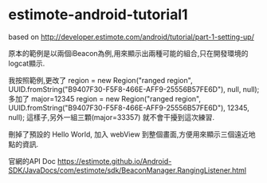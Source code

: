 # estimote-android-tutorial1
based on http://developer.estimote.com/android/tutorial/part-1-setting-up/

原本的範例是以兩個iBeacon為例,用來顯示出兩種可能的組合,只在開發環境的logcat顯示.

我按照範例,更改了
  region = new Region("ranged region", UUID.fromString("B9407F30-F5F8-466E-AFF9-25556B57FE6D"), null, null);
 多加了 major=12345
  region = new Region("ranged region", UUID.fromString("B9407F30-F5F8-466E-AFF9-25556B57FE6D"), 12345, null);
這樣子,另外一組三顆(major=33357) 就不會干擾到這次練習. 

刪掉了預設的 Hello World, 加入 webView 到整個畫面,方便用來顯示三個遠近地點的資訊.

官網的API Doc
https://estimote.github.io/Android-SDK/JavaDocs/com/estimote/sdk/BeaconManager.RangingListener.html

